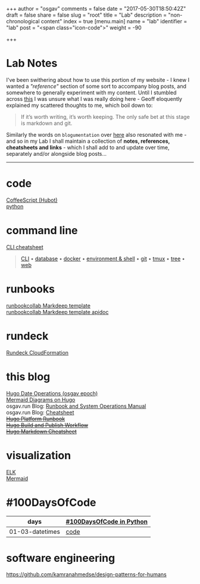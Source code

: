 +++
author = "osgav"
comments = false
date = "2017-05-30T18:50:42Z"
draft = false
share = false
slug = "root"
title = "Lab"
description = "non-chronological content"
index = true
[menu.main]
name = "lab"
identifier = "lab"
post = "<span class=\"icon-code\"></span>"
weight = -90

+++
# Lab Notes

I've been swithering about how to use this portion of my website - I knew I wanted a *"reference"* section of some sort to accompany blog posts, and somewhere to generally experiment with my content. Until I stumbled across [this](https://ghuntley.com/notes/) I was unsure what I was really doing here - Geoff eloquently explained my scattered thoughts to me, which boil down to:

> If it’s worth writing, it’s worth keeping. The only safe bet at this stage is markdown and git.

Similarly the words on `blogumentation` over [here](https://www.jvt.me/posts/2017/06/25/blogumentation/) also resonated with me - and so in my Lab I shall maintain a collection of **notes, references, cheatsheets and links** - which I shall add to and update over time, separately and/or alongside blog posts...

<!-- stumbled across blogumentation post here -->
<!-- https://twitter.com/vvoyer/status/1087705536714412032?s=19 -->
<!-- https://twitter.com/JamieTanna/status/1087979178522222593 -->

---

# code
[CoffeeScript (Hubot)](/lab/coffeescript-hubot.html)<br />
[python](/lab/python.html)<br />


# command line
[CLI cheatsheet](/md/cli-cheatsheet.html)

> [CLI](/lab/cli.html) &bull;
[database](/lab/cli-database.html) &bull;
[docker](/lab/cli-docker.html) &bull;
[environment & shell](/lab/cli-env-shell.html) &bull;
[git](/lab/cli-git.html) &bull;
[tmux](/lab/cli-tmux.html) &bull;
[tree](/lab/cli-tree.html) &bull;
[web](/lab/cli-web.html)


# runbooks
[runbookcollab Markdeep template](/md/runbooks/runbook-template.html)<br />
[runbookcollab Markdeep template apidoc](/md/runbooks/runbook-template-apidoc.html)


# rundeck
[Rundeck CloudFormation](/lab/rundeck-cloudformation.html)<br />


# this blog
[Hugo Date Operations (osgav epoch)](/lab/hugo-date-operations.html)<br />
[Mermaid Diagrams on Hugo](/lab/hugo-mermaid-diagrams.html)<br />
osgav.run Blog: [Runbook and System Operations Manual](/md/runbooks/osgav-blog.html)<br />
osgav.run Blog: [Cheatsheet](/lab/cheatsheet.html)<br />
~~[Hugo Platform Runbook](/lab/hugo-platform-runbook.html)<br />~~
~~[Hugo Build and Publish Workflow](/lab/hugo-build-and-publish-workflow.html)<br />~~
~~[Hugo Markdown Cheatsheet](/lab/hugo-markdown-cheatsheet.html)<br />~~


# visualization
[ELK](/lab/elk.html)<br />
[Mermaid](/lab/mermaid.html)<br />


# #100DaysOfCode

days | [#100DaysOfCode in Python](/lab/100daysofcode.html)
---- | --------------
01-03-datetimes | [code](/md/100days/01-03-datetimes.html)



# software engineering
https://github.com/kamranahmedse/design-patterns-for-humans